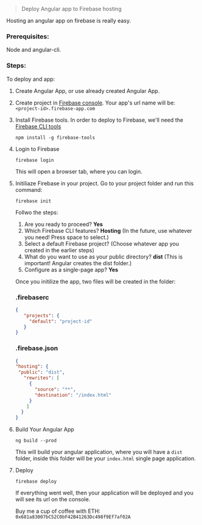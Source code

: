> Deploy Angular app to Firebase hosting

 Hosting an angular app on firebase is really easy. 
 
### Prerequisites:
  Node and angular-cli.
  
### Steps:
  To deploy and app:
  
1. Create Angular App, or use already created Angular App.
2. Create project in [Firebase console](https://console.firebase.google.com/).
    Your app's url name will be: `<project-id>.firebase-app.com`
3. Install Firebase tools. 
    In order to deploy to Firebase, we'll need the [Firebase CLI tools](https://github.com/firebase/firebase-tools)
    ```
    npm install -g firebase-tools
    ```
4. Login to Firebase
    ```
    firebase login
    ```
   This will open a browser tab, where you can login.
5. Initiliaze Firebase in your project.
    Go to your project folder and run this command:
     ```
     firebase init
     ```
     Follwo the steps: 
      1. Are you ready to proceed? **Yes**
      2. Which Firebase CLI features? **Hosting** (In the future, use whatever you need! Press space to select.)
      3. Select a default Firebase project? (Choose whatever app you created in the earlier steps)
      4. What do you want to use as your public directory? **dist** (This is important! Angular creates the dist folder.)
      5. Configure as a single-page app? **Yes**

     Once you initilize the app, two files will be created in the folder:
     ### .firebaserc 
     ```json
     {
        "projects": {
          "default": "project-id"
        }
     }
     ```

     ### .firebase.json
     ```json
     {
    "hosting": {
      "public": "dist",
        "rewrites": [
          {
            "source": "**",
            "destination": "/index.html"
          }
         ]
       }
     }
     ```
6. Build Your Angular App
    ```
    ng build --prod
    ```
    This will build your angular application, where you will have a `dist` folder, inside this folder will be your `index.html` single page application. 
7. Deploy
    ```
    firebase deploy
    ```
    If everything went well, then your application will be deployed and you will see its url on the console.
    
    Buy me a cup of coffee with ETH: `0x681a83007bC52C0bF42B41263Dc498f9Ef7af02A` 
